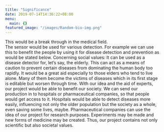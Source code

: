 ```yaml
---
title: "Significance"
date: 2019-07-14T14:36:22+08:00
menu:
  main: {}
featured_image: "/images/Random-bio-img.png"
---
```


This would be a break through in the medical field.                                                                                                                                 
The sensor would be used for various detection. 
For example we can use this to benefit the people by using it for disease detection and prevention as would be stated below.
Concerning social values:
It can be used as a disease detector for, let’s say, the elderly. This can act as a means of caution to prevent certain diseases from dominating the human body too rapidly.
It would be a great aid especially to those elders who tend to live alone. Many of them become the victims of diseases which in its first stage is editable but worsen through time.
With our idea and the aid of experts, our project would be able to benefit our society.
We can send our production in to hospitals or pharmaceutical companies, so that people would get access to it. 
Hospitals would be able to detect diseases more easily, influencing not only the older population but the society as a whole, even saving some lives, maybe. 
Pharmaceutical companies can use the idea of our project for research purposes. Experiments may be made and new forms of medicine may be created.
Thus, our project contains not only scientific but also societal values.
